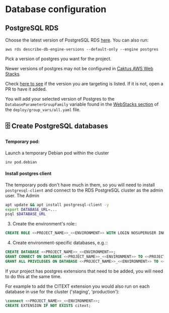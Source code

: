 # Database configuration

## PostgreSQL RDS

Choose the latest version of PostgreSQL RDS [here](https://docs.aws.amazon.com/AmazonRDS/latest/UserGuide/CHAP_PostgreSQL.html#PostgreSQL.Concepts.General.DBVersions). You can also run:

```shell
aws rds describe-db-engine-versions --default-only --engine postgres
```

Pick a version of postgres you want for the project.

Newer versions of postgres may not be configured in [Caktus AWS Web Stacks](https://github.com/caktus/aws-web-stacks).

Check [here to see](https://github.com/caktus/aws-web-stacks/blob/31859d5c935653be453f97220f2e53155e23f429/stack/database.py#L169) if 
the version you are targeting is listed. If it is not, open a PR to have it added.

You will add your selected version of Postgres to the `DatabaseParameterGroupFamily` variable found in the [WebStacks section](005_cloudformation.md#configure-the-ansible-variables) of
the `deploy/group_vars/all.yaml` file.


## 🗄️ Create PostgreSQL databases

#### Temporary pod:

Launch a temporary Debian pod within the cluster

```sh
inv pod.debian
```

#### Install postgres client

The temporary pods don't have much in them, so you will need to install `postgresql-client` and connect to the RDS PostgreSQL cluster as the admin user.
The Admin 

```sh
apt update && apt install postgresql-client -y
export DATABASE_URL=...
psql $DATABASE_URL
```

3. Create the environment's role::

```sql
CREATE ROLE <<PROJECT_NAME>>_<<ENVIRONMENT>> WITH LOGIN NOSUPERUSER INHERIT CREATEDB NOCREATEROLE NOREPLICATION PASSWORD '<password1>';
```

4. Create environment-specific databases, e.g.::

```sql
CREATE DATABASE <<PROJECT_NAME>>_<<ENVIRONMENT>>;
GRANT CONNECT ON DATABASE <<PROJECT_NAME>>_<<ENVIRONMENT>> TO <<PROJECT_NAME>>_<<ENVIRONMENT>>;
GRANT ALL PRIVILEGES ON DATABASE <<PROJECT_NAME>>_<<ENVIRONMENT>> TO <<PROJECT_NAME>>_<<ENVIRONMENT>>;
```

If your project has postgres extensions that need to be added, you will need to
do this at the same time.

For example to add the CITEXT extension you would also run on each database in
use for the cluster ('staging', 'production'):

```sql
\connect <<PROJECT_NAME>>_<<ENVIRONMENT>>;
CREATE EXTENSION IF NOT EXISTS citext;
```